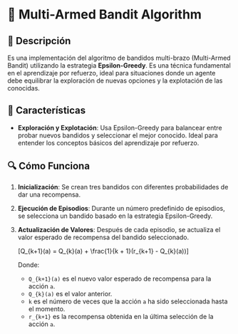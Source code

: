 # 🎰 Multi-Armed Bandit Algorithm

## 📝 Descripción
Es una implementación del algoritmo de bandidos multi-brazo (Multi-Armed Bandit) utilizando la estrategia **Epsilon-Greedy**. Es una técnica fundamental en el aprendizaje por refuerzo, ideal para situaciones donde un agente debe equilibrar la exploración de nuevas opciones y la explotación de las conocidas.

## 🌟 Características
- **Exploración y Explotación**: Usa Epsilon-Greedy para balancear entre probar nuevos bandidos y seleccionar el mejor conocido. Ideal para entender los conceptos básicos del aprendizaje por refuerzo.

## 🔍 Cómo Funciona
1. **Inicialización**: Se crean tres bandidos con diferentes probabilidades de dar una recompensa.
2. **Ejecución de Episodios**: Durante un número predefinido de episodios, se selecciona un bandido basado en la estrategia Epsilon-Greedy.
3. **Actualización de Valores**: Después de cada episodio, se actualiza el valor esperado de recompensa del bandido seleccionado.

   \[Q_{k+1}(a) = Q_{k}(a) + \frac{1}{k + 1}(r_{k+1} - Q_{k}(a))\]

    Donde:
   - `Q_{k+1}(a)` es el nuevo valor esperado de recompensa para la acción `a`.
   - `Q_{k}(a)` es el valor anterior.
   - `k` es el número de veces que la acción `a` ha sido seleccionada hasta el momento.
   - `r_{k+1}` es la recompensa obtenida en la última selección de la acción `a`.


